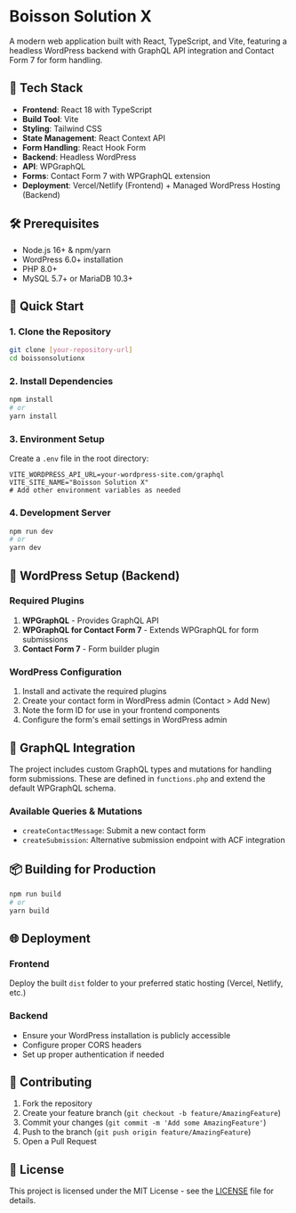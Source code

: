 # Boisson Solution X

A modern web application built with React, TypeScript, and Vite, featuring a headless WordPress backend with GraphQL API integration and Contact Form 7 for form handling.

## 🚀 Tech Stack

- **Frontend**: React 18 with TypeScript
- **Build Tool**: Vite
- **Styling**: Tailwind CSS
- **State Management**: React Context API
- **Form Handling**: React Hook Form
- **Backend**: Headless WordPress
- **API**: WPGraphQL
- **Forms**: Contact Form 7 with WPGraphQL extension
- **Deployment**: Vercel/Netlify (Frontend) + Managed WordPress Hosting (Backend)

## 🛠 Prerequisites

- Node.js 16+ & npm/yarn
- WordPress 6.0+ installation
- PHP 8.0+
- MySQL 5.7+ or MariaDB 10.3+

## 🚀 Quick Start

### 1. Clone the Repository

```bash
git clone [your-repository-url]
cd boissonsolutionx
```

### 2. Install Dependencies

```bash
npm install
# or
yarn install
```

### 3. Environment Setup

Create a `.env` file in the root directory:

```env
VITE_WORDPRESS_API_URL=your-wordpress-site.com/graphql
VITE_SITE_NAME="Boisson Solution X"
# Add other environment variables as needed
```

### 4. Development Server

```bash
npm run dev
# or
yarn dev
```

## 🔧 WordPress Setup (Backend)

### Required Plugins

1. **WPGraphQL** - Provides GraphQL API
2. **WPGraphQL for Contact Form 7** - Extends WPGraphQL for form submissions
3. **Contact Form 7** - Form builder plugin

### WordPress Configuration

1. Install and activate the required plugins
2. Create your contact form in WordPress admin (Contact > Add New)
3. Note the form ID for use in your frontend components
4. Configure the form's email settings in WordPress admin

## 🧩 GraphQL Integration

The project includes custom GraphQL types and mutations for handling form submissions. These are defined in `functions.php` and extend the default WPGraphQL schema.

### Available Queries & Mutations

- `createContactMessage`: Submit a new contact form
- `createSubmission`: Alternative submission endpoint with ACF integration

## 📦 Building for Production

```bash
npm run build
# or
yarn build
```

## 🌐 Deployment

### Frontend
Deploy the built `dist` folder to your preferred static hosting (Vercel, Netlify, etc.)

### Backend
- Ensure your WordPress installation is publicly accessible
- Configure proper CORS headers
- Set up proper authentication if needed

## 🤝 Contributing

1. Fork the repository
2. Create your feature branch (`git checkout -b feature/AmazingFeature`)
3. Commit your changes (`git commit -m 'Add some AmazingFeature'`)
4. Push to the branch (`git push origin feature/AmazingFeature`)
5. Open a Pull Request

## 📄 License

This project is licensed under the MIT License - see the [LICENSE](LICENSE) file for details.
